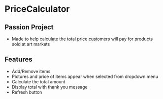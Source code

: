 # PriceCalculator

## Passion Project 
- Made to help calculate the total price customers will pay for products sold at art markets

## Features 
- Add/Remove items
- Pictures and price of items appear when selected from dropdown menu
- Calculate the total amount
- Display total with thank you message
- Refresh button
